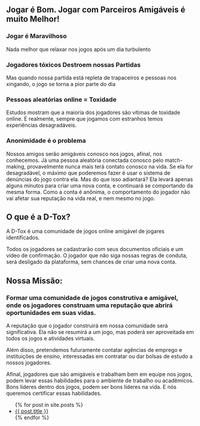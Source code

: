 
## Jogar é Bom. Jogar com Parceiros Amigáveis é muito Melhor!

### Jogar é Maravilhoso
Nada melhor que relaxar nos jogos após um dia turbulento

###  Jogadores tóxicos Destroem nossas Partidas
Mas quando nossa partida está repleta de trapaceiros e pessoas nos xingando, o jogo se torna a pior parte do dia

### Pessoas aleatórias online = Toxidade
Estudos mostram que a maioria dos jogadores são vítimas de toxidade online. E realmente, sempre que jogamos com estranhos temos experiências desagradáveis.

### Anonimidade é o problema
Nossos amigos serão amigáveis conosco nos jogos, afinal,  nos conhecemos. 
Já uma pessoa aleatória conectada conosco pelo match-making, provavelmente nunca mais terá contato conosco na vida.
Se ela for desagradável, o máximo que poderemos fazer é usar o sistema de denúncias do jogo contra ela.
Mas do que isso adiantará? Ela levará apenas alguns minutos para criar uma nova conta, e continuará se comportando da mesma forma.
Como a conta é anônima, o comportamento do jogador não vai afetar sua reputação na vida real, e nem mesmo no jogo.

## O que é a D-Tox? 

A D-Tox é uma comunidade de jogos online amigável de jogares identificados.

Todos os jogadores se cadastrarão com seus documentos oficiais e um vídeo de confirmação. O jogador que não siga nossas regras de conduta, será desligado da plataforma, sem chances de criar uma nova conta.

## Nossa Missão:
### Formar uma comunidade de jogos construtiva e amigável, onde os jogadores construam uma reputação que abrirá oportunidades em suas vidas.

A reputação que o jogador construirá em nossa comunidade será significativa. Ela não se resumirá a um jogo, mas poderá ser aproveitada em todos os jogos e atividades virtuais.

Além disso, pretendemos futuramente contatar agências de emprego e instituições de ensino, interessadas em contratar ou dar bolsas de estudo a nossos jogadores.

Afinal, jogadores que são amigáveis e trabalham bem em equipe nos jogos, podem levar essas habilidades para o ambiente de trabalho ou acadêmicos. Bons líderes dentro dos jogos, podem ser bons líderes na vida. E nós queremos certificar essas habilidades.




<ul>
  {% for post in site.posts %}
    <li>
      <a href="{{ post.url }}">{{ post.title }}</a>
    </li>
  {% endfor %}
</ul>

